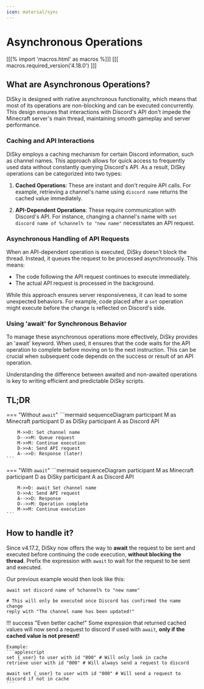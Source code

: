 ```yaml
---
icon: material/sync
---
```


# Asynchronous Operations

[[[% import 'macros.html' as macros %]]]
[[[ macros.required_version('4.18.0') ]]]

## What are Asynchronous Operations?

DiSky is designed with native asynchronous functionality, which means that most of its operations are non-blocking and can be executed concurrently. This design ensures that interactions with Discord's API don't impede the Minecraft server's main thread, maintaining smooth gameplay and server performance.

### Caching and API Interactions

DiSky employs a caching mechanism for certain Discord information, such as channel names. This approach allows for quick access to frequently used data without constantly querying Discord's API. As a result, DiSky operations can be categorized into two types:

1. **Cached Operations**: These are instant and don't require API calls. For example, retrieving a channel's name using `discord name` returns the cached value immediately.

2. **API-Dependent Operations**: These require communication with Discord's API. For instance, changing a channel's name with `set discord name of %channel% to "new name"` necessitates an API request.

### Asynchronous Handling of API Requests

When an API-dependent operation is executed, DiSky doesn't block the thread. Instead, it queues the request to be processed asynchronously. This means:

- The code following the API request continues to execute immediately.
- The actual API request is processed in the background.

While this approach ensures server responsiveness, it can lead to some unexpected behaviors. For example, code placed after a `set` operation might execute before the change is reflected on Discord's side.

### Using 'await' for Synchronous Behavior

To manage these asynchronous operations more effectively, DiSky provides an 'await' keyword. When used, it ensures that the code waits for the API operation to complete before moving on to the next instruction. This can be crucial when subsequent code depends on the success or result of an API operation.

Understanding the difference between awaited and non-awaited operations is key to writing efficient and predictable DiSky scripts.

## TL;DR

=== "Without `await`"
    ```mermaid
    sequenceDiagram
        participant M as Minecraft
        participant D as DiSky
        participant A as Discord API
        
        M->>D: Set channel name
        D-->>M: Queue request
        M->>M: Continue execution
        D->>A: Send API request
        A-->>D: Response (later)
    ```

=== "With `await`"
    ```mermaid
    sequenceDiagram
        participant M as Minecraft
        participant D as DiSky
        participant A as Discord API
    
        M->>D: await Set channel name
        D->>A: Send API request
        A-->>D: Response
        D-->>M: Operation complete
        M->>M: Continue execution
    ```

## How to handle it?

Since v4.17.2,
DiSky now offers the way to **await** the request to be sent and executed before continuing the code execution,
__**without blocking the thread**__.
Prefix the expression with `await` to wait for the request to be sent and executed.

Our previous example would then look like this:

```applescript
await set discord name of %channel% to "new name"

# This will only be executed once Discord has confirmed the name change
reply with "The channel name has been updated!"
```

!!! success "Even better cache!"
    Some expression that returned cached values will now send a request to discord if used with `await`,
    **only if the cached value is not present!**

    Example:
    ```applescript
    set {_user} to user with id "000" # Will only look in cache
    retrieve user with id "000" # Will always send a request to discord

    await set {_user} to user with id "000" # Will send a request to discord if not in cache
    ```